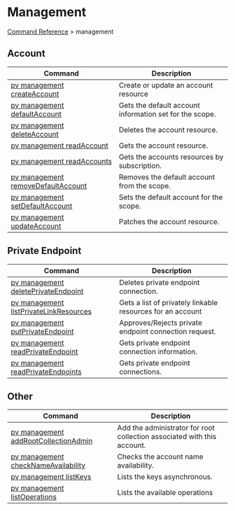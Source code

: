 # Management
[Command Reference](../../../README.md#command-reference) > management

## Account
| Command | Description |
| --- | --- |
| [pv management createAccount](./createAccount.md) | Create or update an account resource |
| [pv management defaultAccount](./defaultAccount.md) | Gets the default account information set for the scope. |
| [pv management deleteAccount](./deleteAccount.md) | Deletes the account resource. |
| [pv management readAccount](./readAccount.md) | Gets the account resource. |
| [pv management readAccounts](./readAccounts.md) | Gets the accounts resources by subscription. |
| [pv management removeDefaultAccount](./removeDefaultAccount.md) | Removes the default account from the scope. |
| [pv management setDefaultAccount](./setDefaultAccount.md) | Sets the default account for the scope. |
| [pv management updateAccount](./updateAccount.md) | Patches the account resource. |

## Private Endpoint
| Command | Description |
| --- | --- |
| [pv management deletePrivateEndpoint](./deletePrivateEndpoint.md) | Deletes private endpoint connection. |
| [pv management listPrivateLinkResources](./listPrivateLinkResources.md) | Gets a list of privately linkable resources for an account |
| [pv management putPrivateEndpoint](./putPrivateEndpoint.md) | Approves/Rejects private endpoint connection request. |
| [pv management readPrivateEndpoint](./readPrivateEndpoint.md) | Gets private endpoint connection information. |
| [pv management readPrivateEndpoints](./readPrivateEndpoints.md) | Gets private endpoint connections. |

## Other
| Command | Description |
| --- | --- |
| [pv management addRootCollectionAdmin](./addRootCollectionAdmin.md) | Add the administrator for root collection associated with this account. |
| [pv management checkNameAvailability](./checkNameAvailability.md) | Checks the account name availability. |
| [pv management listKeys](./listKeys.md) | Lists the keys asynchronous. |
| [pv management listOperations](./listOperations.md) | Lists the available operations |
